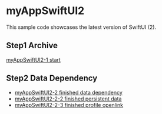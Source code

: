 # myAppSwiftUI2
This sample code showcases the latest version of SwiftUI (2).

## Step1 Archive
[myAppSwiftUI2-1 start](https://drive.google.com/file/d/1j8xLZ6A41SKf1_VJxhYvk5lbLB-OD-IP/view?usp=sharing)

## Step2 Data Dependency
* [myAppSwiftUI2-2 finished data dependency](https://drive.google.com/file/d/1jm0TWgKgn1ZoVxabBb0beHRmGT27hGLS/view?usp=sharing)
* [myAppSwiftUI2-2-2 finished persistent data](https://drive.google.com/file/d/1jhyoGLOLG18WbIa8U6iDVsMvn3OM_VW7/view?usp=sharing)
* [myAppSwiftUI2-2-3 finished profile openlink](https://drive.google.com/file/d/1jbq4oJ-two15Vqk4uwFP6Gzf0L7B5uTI/view?usp=sharing)
